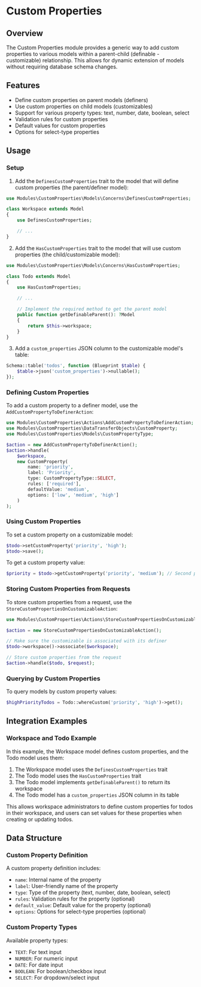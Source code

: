 # Custom Properties

## Overview

The Custom Properties module provides a generic way to add custom properties to various models within a parent-child (definable - customizable) relationship. This allows for dynamic extension of models without requiring database schema changes.

## Features

- Define custom properties on parent models (definers)
- Use custom properties on child models (customizables)
- Support for various property types: text, number, date, boolean, select
- Validation rules for custom properties
- Default values for custom properties
- Options for select-type properties

## Usage

### Setup

1. Add the `DefinesCustomProperties` trait to the model that will define custom properties (the parent/definer model):

```php
use Modules\CustomProperties\Models\Concerns\DefinesCustomProperties;

class Workspace extends Model
{
    use DefinesCustomProperties;

    // ...
}
```

2. Add the `HasCustomProperties` trait to the model that will use custom properties (the child/customizable model):

```php
use Modules\CustomProperties\Models\Concerns\HasCustomProperties;

class Todo extends Model
{
    use HasCustomProperties;

    // ...

    // Implement the required method to get the parent model
    public function getDefinableParent(): ?Model
    {
        return $this->workspace;
    }
}
```

3. Add a `custom_properties` JSON column to the customizable model's table:

```php
Schema::table('todos', function (Blueprint $table) {
    $table->json('custom_properties')->nullable();
});
```

### Defining Custom Properties

To add a custom property to a definer model, use the `AddCustomPropertyToDefinerAction`:

```php
use Modules\CustomProperties\Actions\AddCustomPropertyToDefinerAction;
use Modules\CustomProperties\DataTransferObjects\CustomProperty;
use Modules\CustomProperties\Models\CustomPropertyType;

$action = new AddCustomPropertyToDefinerAction();
$action->handle(
    $workspace, 
    new CustomProperty(
        name: 'priority',
        label: 'Priority',
        type: CustomPropertyType::SELECT,
        rules: ['required'],
        defaultValue: 'medium',
        options: ['low', 'medium', 'high']
    )
);
```

### Using Custom Properties

To set a custom property on a customizable model:

```php
$todo->setCustomProperty('priority', 'high');
$todo->save();
```

To get a custom property value:

```php
$priority = $todo->getCustomProperty('priority', 'medium'); // Second parameter is the default value
```

### Storing Custom Properties from Requests

To store custom properties from a request, use the `StoreCustomPropertiesOnCustomizableAction`:

```php
use Modules\CustomProperties\Actions\StoreCustomPropertiesOnCustomizableAction;

$action = new StoreCustomPropertiesOnCustomizableAction();

// Make sure the customizable is associated with its definer
$todo->workspace()->associate($workspace);

// Store custom properties from the request
$action->handle($todo, $request);
```

### Querying by Custom Properties

To query models by custom property values:

```php
$highPriorityTodos = Todo::whereCustom('priority', 'high')->get();
```

## Integration Examples

### Workspace and Todo Example

In this example, the Workspace model defines custom properties, and the Todo model uses them:

1. The Workspace model uses the `DefinesCustomProperties` trait
2. The Todo model uses the `HasCustomProperties` trait
3. The Todo model implements `getDefinableParent()` to return its workspace
4. The Todo model has a `custom_properties` JSON column in its table

This allows workspace administrators to define custom properties for todos in their workspace, and users can set values for these properties when creating or updating todos.

## Data Structure

### Custom Property Definition

A custom property definition includes:

- `name`: Internal name of the property
- `label`: User-friendly name of the property
- `type`: Type of the property (text, number, date, boolean, select)
- `rules`: Validation rules for the property (optional)
- `default_value`: Default value for the property (optional)
- `options`: Options for select-type properties (optional)

### Custom Property Types

Available property types:

- `TEXT`: For text input
- `NUMBER`: For numeric input
- `DATE`: For date input
- `BOOLEAN`: For boolean/checkbox input
- `SELECT`: For dropdown/select input
